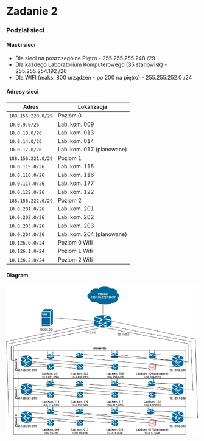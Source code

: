 # Zadanie 2
### Podział sieci
#### Maski sieci
* Dla sieci na poszczególne Piętro - 255.255.255.248 /29
* Dla każdego Laboratorium Komputerowego (35 stanowisk) - 255.255.254.192 /26
* Dla WIFI (maks. 800 urządzeń - po 200 na piętro) - 255.255.252.0 /24
#### Adresy sieci
| Adres | Lokalizacja |
|------------------|---------------------
| ``` 188.156.220.0/29 ``` | Poziom 0 |
| ``` 10.0.9.0/26 ``` | Lab. kom. 009 |
| ``` 10.0.13.0/26 ``` | Lab. kom. 013 |
| ``` 10.0.14.0/26 ``` | Lab. kom. 014 |
| ``` 10.0.17.0/26 ``` | Lab. kom. 017 (planowane) |
| ``` 188.156.221.0/29 ``` | Poziom 1 |
| ``` 10.0.115.0/26 ``` | Lab. kom. 115 |
| ``` 10.0.116.0/26 ``` | Lab. kom. 116 |
| ``` 10.0.117.0/26 ``` | Lab. kom. 177 |
| ``` 10.0.122.0/26 ``` | Lab. kom. 122 |
| ``` 188.156.222.0/29 ``` | Poziom 2 |
| ``` 10.0.201.0/26 ``` | Lab. kom. 201 |
| ``` 10.0.202.0/26 ``` | Lab. kom. 202 |
| ``` 10.0.203.0/26 ``` | Lab. kom. 203 |
| ``` 10.0.204.0/26 ``` | Lab. kom. 204 (planowane) |
| ``` 10.126.0.0/24 ``` | Poziom 0 Wifi |
| ``` 10.126.1.0/24 ``` | Poziom 1 Wifi |
| ``` 10.126.2.0/24 ``` | Poziom 2 Wifi |

#### Diagram
![dia](dia.png)
